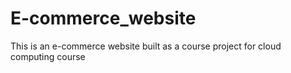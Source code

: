 # E-commerce_website
This is an e-commerce website built as a course project for cloud computing course
